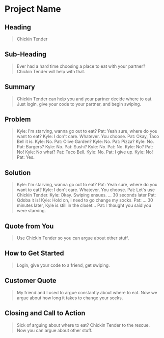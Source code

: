 # Project Name #

<!--
> This material was originally posted [here](http://www.quora.com/What-is-Amazons-approach-to-product-development-and-product-management). It is reproduced here for posterities sake.

There is an approach called "working backwards" that is widely used at Amazon. They work backwards from the customer, rather than starting with an idea for a product and trying to bolt customers onto it. While working backwards can be applied to any specific product decision, using this approach is especially important when developing new products or features.

For new initiatives a product manager typically starts by writing an internal press release announcing the finished product. The target audience for the press release is the new/updated product's customers, which can be retail customers or internal users of a tool or technology. Internal press releases are centered around the customer problem, how current solutions (internal or external) fail, and how the new product will blow away existing solutions.

If the benefits listed don't sound very interesting or exciting to customers, then perhaps they're not (and shouldn't be built). Instead, the product manager should keep iterating on the press release until they've come up with benefits that actually sound like benefits. Iterating on a press release is a lot less expensive than iterating on the product itself (and quicker!).

If the press release is more than a page and a half, it is probably too long. Keep it simple. 3-4 sentences for most paragraphs. Cut out the fat. Don't make it into a spec. You can accompany the press release with a FAQ that answers all of the other business or execution questions so the press release can stay focused on what the customer gets. My rule of thumb is that if the press release is hard to write, then the product is probably going to suck. Keep working at it until the outline for each paragraph flows.

Oh, and I also like to write press-releases in what I call "Oprah-speak" for mainstream consumer products. Imagine you're sitting on Oprah's couch and have just explained the product to her, and then you listen as she explains it to her audience. That's "Oprah-speak", not "Geek-speak".

Once the project moves into development, the press release can be used as a touchstone; a guiding light. The product team can ask themselves, "Are we building what is in the press release?" If they find they're spending time building things that aren't in the press release (overbuilding), they need to ask themselves why. This keeps product development focused on achieving the customer benefits and not building extraneous stuff that takes longer to build, takes resources to maintain, and doesn't provide real customer benefit (at least not enough to warrant inclusion in the press release).
 -->

## Heading ##
  > Chickin Tender

## Sub-Heading ##
  > Ever had a hard time choosing a place to eat with your partner?  Chickin Tender will help with that.

## Summary ##
  > Chickin Tender can help you and your partner decide where to eat.  Just login, give your code to your partner, and begin swiping.

## Problem ##
  > Kyle: I'm starving, wanna go out to eat?
  > Pat: Yeah sure, where do you want to eat?
  > Kyle: I don't care.  Whatever.  You choose.
  > Pat: Okay, Taco Bell it is.
  > Kyle: No.
  > Pat: Olive Garden?
  > Kyle: No.
  > Pat: Pizza?
  > Kyle: No.
  > Pat: Burgers?
  > Kyle: No.
  > Pat: Sushi?
  > Kyle: No.
  > Pat: No.
  > Kyle: No?
  > Pat: No!
  > Kyle: No what?
  > Pat: Taco Bell.
  > Kyle: No.
  > Pat: I give up.
  > Kyle: No!
  > Pat: Yes.

## Solution ##
  > Kyle: I'm starving, wanna go out to eat?
  > Pat: Yeah sure, where do you want to eat?
  > Kyle: I don't care.  Whatever.  You choose.
  > Pat: Let's use Chickin Tender.
  > Kyle: Okay.
  Swiping ensues.
  ... 30 seconds later
  > Pat: Qdoba it is!
  > Kyle: Hold on, I need to go change my socks.
  > Pat: ...
  30 minutes later, Kyle is still in the closet...
  > Pat: I thought you said you were starving.

## Quote from You ##
  > Use Chickin Tender so you can argue about other stuff.

## How to Get Started ##
  > Login, give your code to a friend, get swiping.

## Customer Quote ##
  > My friend and I used to argue constantly about where to eat.  Now we argue about how long it takes to change your socks.

## Closing and Call to Action ##
  > Sick of arguing about where to eat?  Chickin Tender to the rescue.  Now you can argue about other stuff.

<!-- future features
  Authentication system
  Plug into Google API for location and restaurants
  implement 'groups' and/or 'friends' instead of the clunky method of passing a 'code' -->